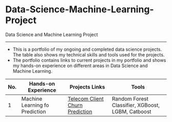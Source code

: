 # Data-Science-Machine-Learning-Project
Data Science and Machine Learning Project

---

- This is a portfolio of my ongoing and completed data science projects. The table also shows my technical skills and tools used for the projects.
- The portfolio contains links to current projects in my portfolio and shows my hands-on experience on different areas in Data Science and Machine Learning.

| No. |    Hands-on Experience |            Projects Links                 |       Tools       |
|---- |   -------------------- |   ------------------------------ |     -------------   |
|1 |   Machine Learning fo Prediction |   [Telecom Client Churn Prediction](https://github.com/muftiannas/Telecom-Client-Churn-Prediction/blob/main/maching_learning_prediction.ipynb)	 |     Random Forest Classifier, XGBoost, LGBM, Catboost  |

